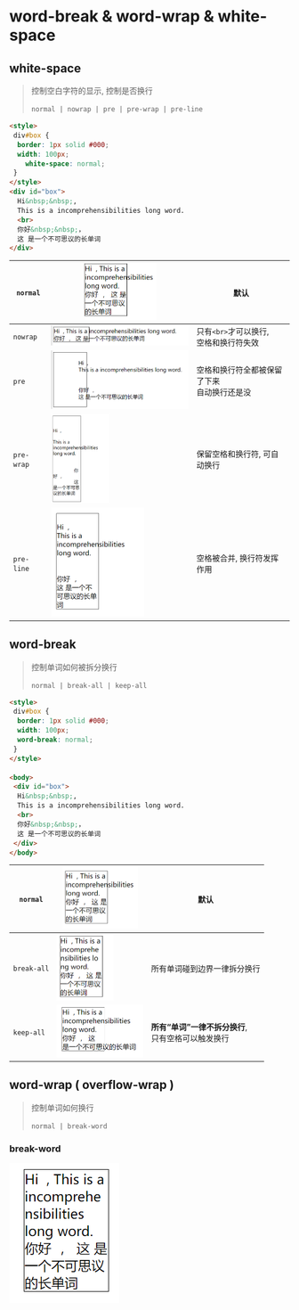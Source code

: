 # word-break & word-wrap & white-space

## white-space

> 控制空白字符的显示, 控制是否换行
>
> `normal | nowrap | pre | pre-wrap | pre-line`

```html
<style>
 div#box {
  border: 1px solid #000;
  width: 100px;
    white-space: normal;
 }
</style>
<div id="box">
  Hi&nbsp;&nbsp;,
  This is a incomprehensibilities long word.
  <br>
  你好&nbsp;&nbsp;，
  这 是一个不可思议的长单词
</div>
```

| `normal`   | <img src="word-break&word-wrap&white-space.assets/image-20211209102306919-16390165906611.png" alt="image-20211209102306919" style="zoom:50%;" /> | 默认                                           |
| ---------- | ------------------------------------------------------------ | ---------------------------------------------- |
| `nowrap`   | <img src="word-break&word-wrap&white-space.assets/image-20211209102458666.png" alt="image-20211209102458666" style="zoom:50%;" /> | 只有`<br>`才可以换行, <br>空格和换行符失效     |
| `pre`      | <img src="word-break&word-wrap&white-space.assets/image-20211209102536365.png" alt="image-20211209102536365" style="zoom:50%;" /> | 空格和换行符全都被保留了下来<br>自动换行还是没 |
| `pre-wrap` | <img src="word-break&word-wrap&white-space.assets/image-20211209102933032.png" alt="image-20211209102933032" style="zoom:33%;" /> | 保留空格和换行符, 可自动换行                   |
| `pre-line` | <img src="word-break&word-wrap&white-space.assets/image-20211209103105521.png" alt="image-20211209103105521" style="zoom:50%;" /> | 空格被合并, 换行符发挥作用                     |

## word-break

> 控制单词如何被拆分换行
>
> `normal | break-all | keep-all`

```html
<style>
 div#box {
  border: 1px solid #000;
  width: 100px;
  word-break: normal;
 }
</style>

<body>
 <div id="box">
  Hi&nbsp;&nbsp;,
  This is a incomprehensibilities long word.
  <br>
  你好&nbsp;&nbsp;，
  这 是一个不可思议的长单词
 </div>
</body>
```

| `normal`    | <img src="word-break&word-wrap&white-space.assets/image-20211209104047949-16390176505692.png" alt="image-20211209104047949" style="zoom:50%;" /> | 默认                                                   |
| ----------- | ------------------------------------------------------------ | ------------------------------------------------------ |
| `break-all` | <img src="word-break&word-wrap&white-space.assets/image-20211209104132983.png" alt="image-20211209104132983" style="zoom:50%;" /> | 所有单词碰到边界一律拆分换行                           |
| `keep-all`  | <img src="word-break&word-wrap&white-space.assets/image-20211209104246886.png" alt="image-20211209104246886" style="zoom:50%;" /> | **所有“单词”一律不拆分换行**, <br>只有空格可以触发换行 |

## word-wrap ( overflow-wrap )

> 控制单词如何换行
>
> `normal | break-word`

### break-word

![image-20211209104919825](word-break&word-wrap&white-space.assets/image-20211209104919825.png)
